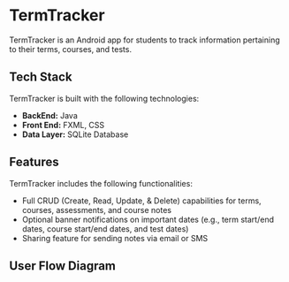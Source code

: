 # TermTracker

TermTracker is an Android app for students to track information pertaining to their terms, courses, and tests.


## Tech Stack

TermTracker is built with the following technologies:
- **BackEnd:** Java
- **Front End:** FXML, CSS
- **Data Layer:** SQLite Database


## Features

TermTracker includes the following functionalities: 
- Full CRUD (Create, Read, Update, & Delete) capabilities for terms, courses, assessments, and course notes
- Optional banner notifications on important dates (e.g., term start/end dates, course start/end dates, and test dates)
- Sharing feature for sending notes via email or SMS

## User Flow Diagram

